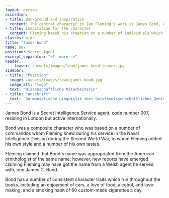 ```yaml
---
layout: person
accordion:
- title: Background and inspiration
  content: The central character in Ian Fleming's work is James Bond, an intelligence officer in the "Secret Service". Bond is also known by the code number 007 and, like Fleming, was portrayed as a Commander in the Royal Naval Volunteer Reserve and World War II veteran.
- title: Inspiration for the character
  content: Fleming based his creation on a number of individuals which he came across during his time in the Naval Intelligence Division during the Second World War, admitting that Bond "was a compound of all the secret agents and commando types I met during the war".[12] Among those types were his brother, Peter, whom Fleming worshipped[12] and who had been involved in behind the lines operations in Norway and Greece during the war.[
classes: wide
title: "James bond"
name: 007
position: Secret Agent
excerpt_separator: "<!--more-->"
header:
    teaser: /assets/images/team/james-bond-teaser.jpg
sidebar:
- title: "Position"
  image: /assets/images/team/james-bond.jpg
  image_alt: "logo"
  text: "Wissenschaftliche Mitarbeiterin"
- title: "Anschrift"
  text: "Germanistische Linguistik <br> Geisteswissenschaftliches Zentrum <br> Beethovenstraße 15, Raum 1412 <br> 04107 Leipzig"
---
```


James Bond is a Secret Intelligence Service agent, code number 007, residing in London but active internationally.
<!--more-->
Bond was a composite character who was based on a number of commandos whom Fleming knew during his service in the Naval Intelligence Division
during the Second World War, to whom Fleming added his own style and a number of his own tastes.

Fleming claimed that Bond's name was appropriated from the American ornithologist of the same name; however, new reports have emerged claiming
Fleming may have got the name from a Welsh agent he served with, one James C. Bond.

Bond has a number of consistent character traits which run throughout the books, including an enjoyment of cars, a love of food,
alcohol, and love-making, and a smoking habit of 60 custom-made cigarettes a day.